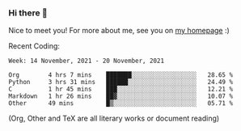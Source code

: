 ### Hi there 👋

Nice to meet you! For more about me, see you on [my homepage](https://jiayipan.me) :)


Recent Coding:
<!--START_SECTION:waka-->
```text
Week: 14 November, 2021 - 20 November, 2021

Org        4 hrs 7 mins    ███████░░░░░░░░░░░░░░░░░░   28.65 % 
Python     3 hrs 31 mins   ██████░░░░░░░░░░░░░░░░░░░   24.49 % 
C          1 hr 45 mins    ███░░░░░░░░░░░░░░░░░░░░░░   12.21 % 
Markdown   1 hr 26 mins    ██▓░░░░░░░░░░░░░░░░░░░░░░   10.07 % 
Other      49 mins         █▒░░░░░░░░░░░░░░░░░░░░░░░   05.71 % 
```
<!--END_SECTION:waka-->
(Org, Other and TeX are all literary works or document reading)

